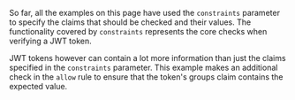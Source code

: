 <!-- markdownlint-disable MD041 -->
So far, all the examples on this page have used the `constraints` parameter
to specify the claims that should be checked and their values. The functionality
covered by `constraints` represents the core checks when verifying a JWT token.

JWT tokens however can contain a lot more information than just the claims
specified in the `constraints` parameter. This example makes an additional check
in the `allow` rule to ensure that the token's groups claim contains the
expected value.
